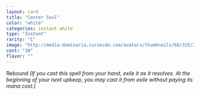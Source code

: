 ```yaml
---
layout: card
title: "Center Soul"
color: "white"
categories: instant white
type: "Instant"
rarity: "C"
image: "http://media-dominaria.cursecdn.com/avatars/thumbnails/68/325/200/283/635618402855958472.png"
cost: "1W"
flavor: ""
---
```


Rebound <em>(If you cast this spell from your hand, exile it as it resolves. At the beginning of your next upkeep, you may cast it from exile without paying its mana cost.)</em>
